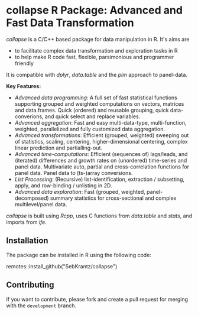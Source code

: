 # collapse R Package: Advanced and Fast Data Transformation

*collapse* is a C/C++ based package for data manipulation in R. It's aims are

* to facilitate complex data transformation and exploration tasks in R
* to help make R code fast, flexible, parsimonious and programmer friendly 

It is compatible with *dplyr*, *data.table* and the *plm* approach to panel-data.

**Key Features:**

*  *Advanced data programming*: A full set of fast statistical functions supporting grouped and weighted computations on vectors, matrices and data.frames. Quick (ordered) and reusable grouping, quick data-converions, and quick select and replace variables. 
*  *Advanced aggregation*: Fast and easy multi-data-type, multi-function, weighted, parallelized and fully customized data aggregation. 
*  *Advanced transformations*: Efficient (grouped, weighted) sweeping out of statistics, scaling, centering, higher-dimensional centering, complex linear prediction and partialling-out. 
*  *Advanced time-computations*: Efficient (sequences of) lags/leads, and (iterated) differences and growth rates on (unordered) time-series and panel data. Multivariate auto, partial and cross-correlation functions for panel data. Panel data to (ts-)array conversions. 
*  *List Processing*: (Recursive) list-identification, extraction / subsetting, apply, and row-binding / unlisting in 2D. 
* *Advanced data exploration*: Fast (grouped, weighted, panel-decomposed) summary statistics for cross-sectional and complex multilevel/panel data. 

*collapse* is built using *Rcpp*, uses C functions from *data.table* and *stats*, and imports from *lfe*.

## Installation

The package can be installed in R using the following code:

remotes::install_github("SebKrantz/collapse")

## Contributing

If you want to contribute, please fork and create a pull request for merging with the `development` branch.

